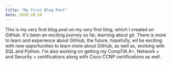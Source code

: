 ```yaml
---
title: "My first Blog Post"
date: 2018-10-28
---
```

This is my very first blog post on my very first blog, which I created on GitHub. It's been an exciting journey so far, learning about git. There is more to learn and experience about GitHub, the future, hopefully, wil be exciting with new opportunities to learn more about GitHub, as well as, working with SQL and Python. I'm also working on getting my CompTIA A+, Network + and Security + certifications along with Cisco CCNP certifications as well.
